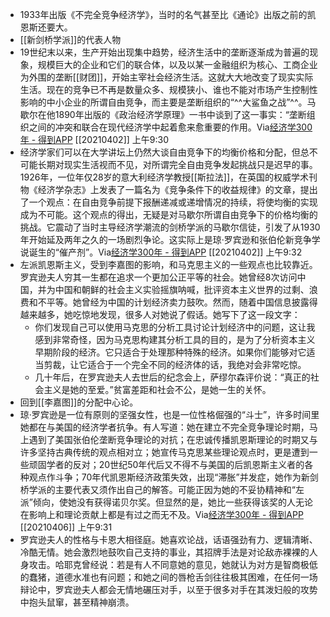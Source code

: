 - 1933年出版《不完全竞争经济学》，当时的名气甚至比《通论》出版之前的凯恩斯还要大。
- [[新剑桥学派]]的代表人物
- 19世纪末以来，生产开始出现集中趋势，经济生活中的垄断逐渐成为普遍的现象，规模巨大的企业和它们的联合体，以及以某一金融组织为核心、工商企业为外围的垄断[[财团]]，开始主宰社会经济生活。这就大大地改变了现实实际生活。现在的竞争已不再是数量众多、规模狭小、谁也不能对市场产生控制性影响的中小企业的所谓自由竞争，而主要是垄断组织的“^^大鲨鱼之战”^^。马歇尔在他1890年出版的《政治经济学原理》一书中谈到了这一事实：“垄断组织之间的冲突和联合在现代经济学中起着愈来愈重要的作用。Via[经济学300年 - 得到APP](https://www.dedao.cn/reader?id=PZykJDGjQ7AOLNa642rbP8dkEgemKDwdRAWXoVRjpBxl95MJzqvYGynZ18MEl5Bo) [[20210402]] 上午9:30
- 经济学家们可以在大学讲坛上仍然大谈自由竞争下的均衡价格和分配，但总不可能长期对现实生活视而不见，对所谓完全自由竞争发起挑战只是迟早的事。1926年，一位年仅28岁的意大利经济学教授[[斯拉法]]，在英国的权威学术刊物《经济学杂志》上发表了一篇名为《竞争条件下的收益规律》的文章，提出了一个观点：在自由竞争前提下报酬递减或递增情况的持续，将使均衡的实现成为不可能。这个观点的得出，无疑是对马歇尔所谓自由竞争下的价格均衡的挑战。它震动了当时主导经济学潮流的剑桥学派的马歇尔信徒，引发了从1930年开始延及两年之久的一场剧烈争论。这实际上是琼·罗宾逊和张伯伦新竞争学说诞生的“催产剂”。Via[经济学300年 - 得到APP](https://www.dedao.cn/reader?id=PZykJDGjQ7AOLNa642rbP8dkEgemKDwdRAWXoVRjpBxl95MJzqvYGynZ18MEl5Bo) [[20210402]] 上午9:32
- 左派凯恩斯主义，受到李嘉图的影响，和马克思主义的一些观点也比较靠近。罗宾逊夫人穷其一生都在追求一个更加公正平等的社会。她曾经8次访问中国，并为中国和朝鲜的社会主义实验摇旗呐喊，批评资本主义世界的过剩、浪费和不平等。她曾经为中国的计划经济卖力鼓吹。然而，随着中国信息披露得越来越多，她吃惊地发现，很多人对她说了假话。她写下了这一段文字：
    - 你们发现自己可以使用马克思的分析工具讨论计划经济中的问题，这让我感到非常奇怪，因为马克思构建其分析工具的目的，是为了分析资本主义早期阶段的经济。它只适合于处理那种特殊的经济。如果你们能够对它适当剪裁，让它适合于一个完全不同的经济体的话，我绝对会非常吃惊。
    - 几十年后，在罗宾逊夫人去世后的纪念会上，萨缪尔森评价说：“真正的社会主义是她的至爱。”贫富差距和社会不公，是她一生的关怀。
- 回到[[李嘉图]]的分配中心论。
- 琼·罗宾逊是一位有原则的坚强女性，也是一位性格倔强的“斗士”，许多时间里她都在与美国的经济学者抗争。有人写道：她在建立不完全竞争理论时期，马上遇到了美国张伯伦垄断竞争理论的对抗；在忠诚传播凯恩斯理论的时期又与许多坚持古典传统的观点相对立；她宣传马克思某些理论观点时，更是遭到一些顽固学者的反对；20世纪50年代后又不得不与美国的后凯恩斯主义者的各种观点作斗争；70年代凯恩斯经济政策失效，出现“滞胀”并发症，她作为新剑桥学派的主要代表又须作出自己的解答。可能正因为她的不妥协精神和“左派”倾向，使她没有获得诺贝尔奖。但显然的是，她比一些获得该奖的人无论在影响上和理论贡献上都是有过之而无不及。Via[经济学300年 - 得到APP](https://www.dedao.cn/reader?id=PZykJDGjQ7AOLNa642rbP8dkEgemKDwdRAWXoVRjpBxl95MJzqvYGynZ18MEl5Bo) [[20210406]] 上午9:31
- 罗宾逊夫人的性格与卡恩大相径庭。她喜欢论战，话语强劲有力、逻辑清晰、冷酷无情。她会激烈地鼓吹自己支持的事业，其招牌手法是对论敌赤裸裸的人身攻击。哈耶克曾经说：若是有人不同意她的意见，她就认为对方是智商极低的蠢猪，道德水准也有问题；和她之间的唇枪舌剑往往极其困难，在任何一场辩论中，罗宾逊夫人都会无情地碾压对手，以至于很多对手在其泼妇般的攻势中抱头鼠窜，甚至精神崩溃。
